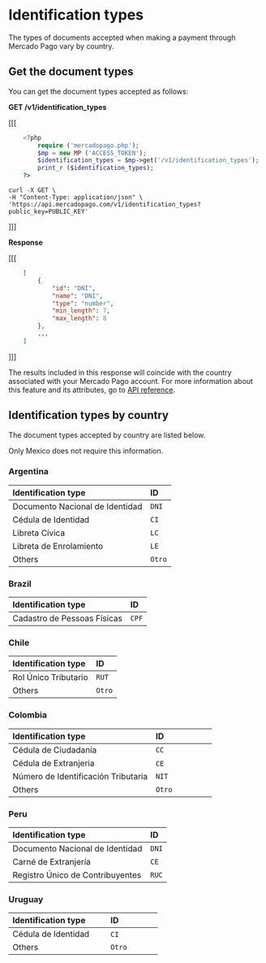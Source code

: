 # Identification types

The types of documents accepted when making a payment through Mercado Pago vary by country.

## Get the document types

You can get the document types accepted as follows:

**GET /v1/identification_types**


[[[
```php
	<?php
		require ('mercadopago.php');
		$mp = new MP ('ACCESS_TOKEN');
		$identification_types = $mp->get('/v1/identification_types');
		print_r ($identification_types);
	?>
```
```curl
curl -X GET \
-H "Content-Type: application/json" \
'https://api.mercadopago.com/v1/identification_types?public_key=PUBLIC_KEY'
```
]]]

**Response**


[[[
```json
	[
		{
		    "id": "DNI",
		    "name": "DNI",
		    "type": "number",
		    "min_length": 7,
		    "max_length": 8
  		},
  		...
  	]
```
]]]

The results included in this response will coincide with the country associated with your Mercado Pago account. For more information about this feature and its attributes, go to  [API reference](/reference/identification_types/endpoints/_identification_types/get.yaml).

## Identification types by country

The document types accepted by country are listed below.

Only Mexico does not require this information.

### Argentina

Identification type               | ID                       |
:------------------------------ | :----------------------- |
Documento Nacional de Identidad | `DNI`                    |
Cédula de Identidad             | `CI`                     |
Libreta Cívica                  | `LC`                     |
Libreta de Enrolamiento         | `LE`                     |
Others                           | `Otro`                   |

### Brazil

Identification type           | ID                       |
:-------------------------- | :----------------------- |
Cadastro de Pessoas Físicas | `CPF`                    |

### Chile

Identification type          | ID                       |
:------------------------- | :----------------------- |
Rol Único Tributario       | `RUT`                    |
Others                      | `Otro`                   |

### Colombia

Identification type                   | ID                       |
:---------------------------------- | :----------------------- |
Cédula de Ciudadanía                | `CC`                     |
Cédula de Extranjeria               | `CE`                     |
Número de Identificación Tributaria | `NIT`                    |
Others                               | `Otro`                   |

### Peru

Identification type                | ID                       |
:------------------------------- | :----------------------- |
Documento Nacional de Identidad  | `DNI`                    |
Carné de Extranjería             | `CE`                     |
Registro Único de Contribuyentes | `RUC`                    |

### Uruguay

Identification type          | ID                       |
:------------------------- | :----------------------- |
Cédula de Identidad        | `CI`                    |
Others                      | `Otro`                   |
